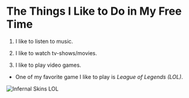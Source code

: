 # The Things I Like to Do in My Free Time

1. I like to listen to music.

2. I like to watch tv-shows/movies.

3. I like to play video games.

- One of my favorite game I like to play is *League of Legends (LOL)*.


![Infernal Skins LOL](https://user-images.githubusercontent.com/82920624/138539156-7c926473-f3c6-49b5-aac4-ca32da1d854d.jpg)
